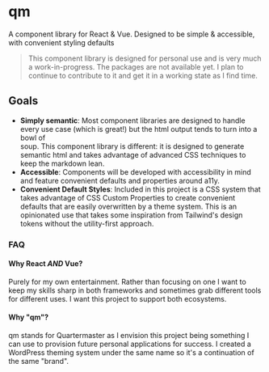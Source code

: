# qm
A component library for React &amp; Vue. Designed to be simple & accessible, with convenient styling defaults

> This component library is designed for personal use and is very much a work-in-progress. The packages are not available yet. I plan to continue to contribute to it and get it in a working state as I find time.

## Goals
- **Simply semantic**: Most component libraries are designed to handle every use case (which is great!) but the html output tends to turn into a bowl of <div> soup. This component library is different: it is designed to generate semantic html and takes advantage of advanced CSS techniques to keep the markdown lean.
- **Accessible**: Components will be developed with accessibility in mind and feature convenient defaults and properties around a11y. 
- **Convenient Default Styles**: Included in this project is a CSS system that takes advantage of CSS Custom Properties to create convenient defaults that are easily overwritten by a theme system. This is an opinionated use that takes some inspiration from Tailwind's design tokens without the utility-first approach.

### FAQ

#### Why React _AND_ Vue?
Purely for my own entertainment. Rather than focusing on one I want to keep my skills sharp in both frameworks and sometimes grab different tools for different uses. I want this project to support both ecosystems.

#### Why "qm"?
qm stands for Quartermaster as I envision this project being something I can use to provision future personal applications for success. I created a WordPress theming system under the same name so it's a continuation of the same "brand".  
